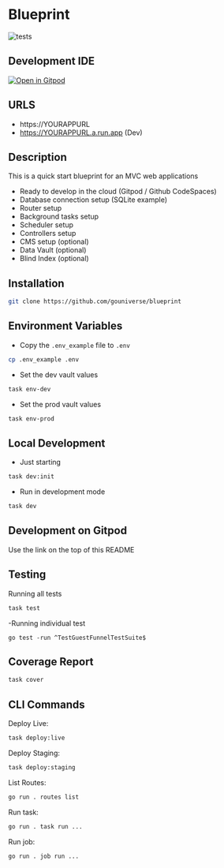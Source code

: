 # Blueprint 

![tests](https://github.com/dracory/blueprint/workflows/tests/badge.svg)

## Development IDE

<a href="https://gitpod.io/#https://github.com/dracory/blueprint" style="float:right:" target="_blank">
    <img src="https://gitpod.io/button/open-in-gitpod.svg" alt="Open in Gitpod" loading="lazy">
</a>

## URLS

- https://YOURAPPURL
- https://YOURAPPURL.a.run.app (Dev)

## Description

This is a quick start blueprint for an MVC web applications

- Ready to develop in the cloud (Gitpod / Github CodeSpaces)
- Database connection setup (SQLite example)
- Router setup
- Background tasks setup
- Scheduler setup
- Controllers setup
- CMS setup (optional)
- Data Vault (optional)
- Blind Index (optional)

## Installation

```bash
git clone https://github.com/gouniverse/blueprint
```

## Environment Variables

- Copy the `.env_example` file to `.env`

```bash
cp .env_example .env
```

- Set the dev vault values

```bash
task env-dev
```

- Set the prod vault values

```bash
task env-prod
```


## Local Development

- Just starting
```bash
task dev:init
```

- Run in development mode
```bash
task dev
```

## Development on Gitpod

Use the link on the top of this README

## Testing

Running all tests

```bash
task test
```

-Running individual test

```
go test -run ^TestGuestFunnelTestSuite$
```

## Coverage Report

```bash
task cover
```

## CLI Commands

Deploy Live:

```bash
task deploy:live
```

Deploy Staging:

```bash
task deploy:staging
```

List Routes:

```bash
go run . routes list
```

Run task:

```bash
go run . task run ...
```

Run job:

```bash
go run . job run ...
```
